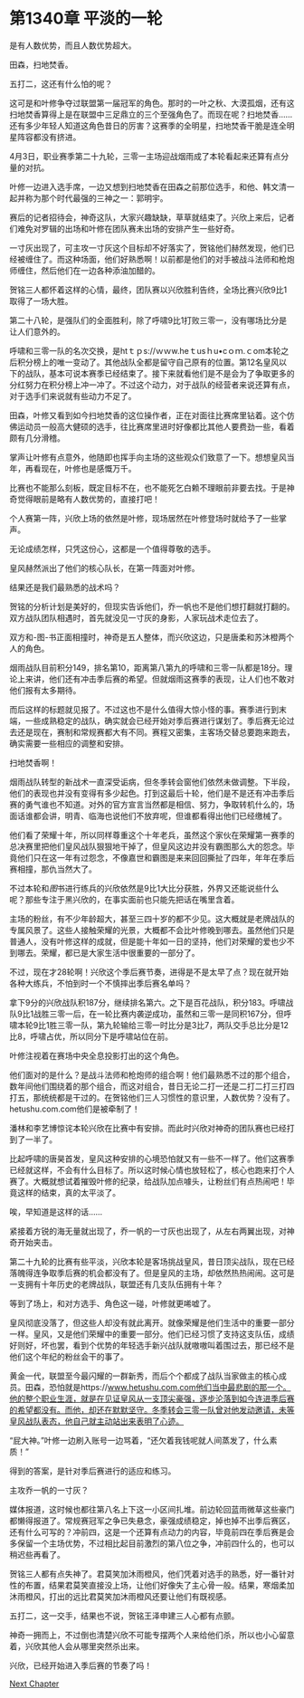 # 第1340章 平淡的一轮

是有人数优势，而且人数优势超大。

田森，扫地焚香。

五打二，这还有什么怕的呢？

这可是和叶修争夺过联盟第一届冠军的角色。那时的一叶之秋、大漠孤烟，还有这扫地焚香算得上是在联盟中三足鼎立的三个至强角色了。而现在呢？扫地焚香……还有多少年轻人知道这角色昔日的厉害？这赛季的全明星，扫地焚香干脆是连全明星阵容都没有挤进。

4月3日，职业赛季第二十九轮，三零一主场迎战烟雨成了本轮看起来还算有点分量的对抗。

叶修一边进入选手席，一边又想到扫地焚香在田森之前那位选手，和他、韩文清一起并称为那个时代最强的三神之一：郭明宇。

赛后的记者招待会，神奇这队，大家兴趣缺缺，草草就结束了。兴欣上来后，记者们难免对罗辑的出场和叶修在团队赛未出场的安排产生一些好奇。

一寸灰出现了，可主攻一寸灰这个目标却不好落实了，贺铭他们赫然发现，他们已经被缠住了。而这种场面，他们好熟悉啊！以前都是他们的对手被战斗法师和枪炮师缠住，然后他们在一边各种添油加醋的。

贺铭三人都怀着这样的心情，最终，团队赛以兴欣胜利告终，全场比赛兴欣9比1取得了一场大胜。

第二十八轮，是强队们的全面胜利，除了呼啸9比1打败三零一，没有哪场比分是让人们意外的。

呼啸和三零一队的名次交换，是htｔｐs://ｗｗw.heｔusｈu•cｏｍ.ｃom本轮之后积分榜上的唯一变动了。其他战队全都是留守自己原有的位置。第12名皇风以下的战队，基本可说本赛季已经结束了。接下来就看他们是不是会为了争取更多的分红努力在积分榜上冲一冲了。不过这个动力，对于战队的经营者来说还算有点，对于选手们来说就有些动力不足了。

田森，叶修又看到如今扫地焚香的这位操作者，正在对面往比赛席里钻着。这个仿佛运动员一般高大健硕的选手，往比赛席里进时好像都比其他人要费劲一些，看着颇有几分滑稽。

掌声让叶修有点意外，他随即也挥手向主场的这些观众们致意了一下。想想皇风当年，再看现在，叶修也是感慨万千。

比赛也不能那么刻板，既定目标不在，也不能死乞白赖不理眼前非要去找。于是神奇觉得眼前是略有人数优势的，直接打吧！

个人赛第一阵，兴欣上场的依然是叶修，现场居然在叶修登场时就给予了一些掌声。

无论成绩怎样，只凭这份心，这都是一个值得尊敬的选手。

皇风赫然派出了他们的核心队长，在第一阵面对叶修。

结果还是我们最熟悉的战术吗？

贺铭的分析计划是美好的，但现实告诉他们，乔一帆也不是他们想打翻就打翻的。双方战队团队相遇时，首先就没见一寸灰的身影，人家玩战术走位去了。

双方和-图-书正面相撞时，神奇是五人整体，而兴欣这边，只是唐柔和苏沐橙两个人的角色。

烟雨战队目前积分149，排名第10，距离第八第九的呼啸和三零一队都是18分。理论上来讲，他们还有冲击季后赛的希望。但就烟雨这赛季的表现，让人们也不敢对他们报有太多期待。

而后这样的标题就见报了。不过这也不是什么值得大惊小怪的事。赛季进行到末端，一些成熟稳定的战队，确实就会已经开始对季后赛进行谋划了。季后赛无论过去还是现在，赛制和常规赛都大有不同。赛程又密集，主客场交替总要跑来跑去，确实需要一些相应的调整和安排。

扫地焚香啊！

烟雨战队转型的新战术一直深受诟病，但冬季转会窗他们依然未做调整。下半段，他们的表现也并没有变得有多少起色。打到这最后十轮，他们是不是还有冲击季后赛的勇气谁也不知道。对外的官方宣言当然都是相信、努力，争取转机什么的，场面话谁都会讲，明青、临海也说他们不放弃呢，但谁都看得出他们已经缴械了。

他们看了荣耀十年，所以同样尊重这个十年老兵，虽然这个家伙在荣耀第一赛季的总决赛里把他们皇风战队狠狠地干掉了，但皇风这边并没有霸图那么大的怨念。毕竟他们只在这一年有过怨念，不像嘉世和霸图是来来回回撕扯了四年，年年在季后赛相撞，那仇当然大了。

不过本轮和*图*书进行练兵的兴欣依然是9比1大比分获胜，外界又还能说些什么呢？那些专注于黑兴欣的，在事实面前也只能先把话在嘴里含着。

主场的粉丝，有不少年龄超大，甚至三四十岁的都不少见。这大概就是老牌战队的专属风景了。这些人接触荣耀的光景，大概都不会比叶修晚到哪去。虽然他们只是普通人，没有叶修这样的成就，但是能十年如一日的坚持，他们对荣耀的爱也少不到哪去。荣耀，都已是大家生活中很重要的一部分了。

不过，现在才28轮啊！兴欣这个季后赛节奏，进得是不是太早了点？现在就开始各种大练兵，不怕到时一个不慎摔出季后赛名单吗？

拿下9分的兴欣战队积187分，继续排名第六。之下是百花战队，积分183。呼啸战队9比1战胜三零一后，在一轮比赛内袭逆成功，虽然和三零一是同积167分，但呼啸本轮9比1胜三零一队，第九轮输给三零一时比分是3比7，两队交手总比分是12比8，呼啸占优，所以同分下是呼啸站位在前。

叶修注视着在赛场中央全息投影打出的这个角色。

他们面对的是什么？是战斗法师和枪炮师的组合啊！他们最熟悉不过的那个组合，数年间他们围绕着的那个组合，而这对组合，昔日无论二打一还是二打二打三打四打五，那统统都是干过的。在贺铭他们三人习惯性的意识里，人数优势？没有了。hetushu.com.com他们是被牵制了！

潘林和李艺博惊诧本轮兴欣在比赛中有安排。而此时兴欣对神奇的团队赛也已经打到了一半了。

比起呼啸的唐昊首发，皇风这种安排的心境恐怕就又有一些不一样了。他们这赛季已经就这样，不会有什么目标了。所以这时候心情也放轻松了，核心也跑来打个人赛了。大概就想试着摧毁叶修的纪录，给战队加点噱头，让粉丝们有点热闹吧！毕竟这样的结束，真的太平淡了。

唉，早知道是这样的话……

紧接着方锐的海无量就出现了，乔一帆的一寸灰也出现了，从左右两翼出现，对神奇开始夹击。

第二十九轮的比赛有些平淡，兴欣本轮是客场挑战皇风，昔日顶尖战队，现在已经落魄得连争取季后赛的机会都没有了。但是皇风的主场，却依然热热闹闹。这可是一支拥有十年历史的老牌战队，联盟还有几支队伍拥有十年？

等到了场上，和对方选手、角色这一碰，叶修就更唏嘘了。

皇风彻底没落了，但这些人却没有就此离开。就像荣耀是他们生活中的重要一部分一样。皇风，又是他们荣耀中的重要一部分。他们已经习惯了支持这支队伍，成绩好则好，坏也罢，看到个优势的年轻选手新兴战队就嗷嗷叫着围过去，那已经不是他们这个年纪的粉丝会干的事了。

黄金一代，联盟至今最闪耀的一群新秀，而后个个都成了战队当家做主的核心成员。田森，恐怕就是https://www.hetushu.com.com他们当中最悲剧的那一个。他的整个职业生涯，就是在见证皇风从一支顶尖豪强，逐步沦落到如今连进季后赛的希望都没有。而他，却还在默默坚守。冬季转会三零一队曾对他发动邀请，未等皇风战队表态，他自己就主动站出来表明了心迹。

“屁大神。”叶修一边刷入账号一边骂着，“还欠着我钱呢就人间蒸发了，什么素质！”

得到的答案，是针对季后赛进行的适应和练习。

主攻乔一帆的一寸灰？

媒体报道，这时候也都往第八名上下这一小区间扎堆。前边轮回蓝雨微草这些豪门都懒得报道了。常规赛冠军之争已失悬念，豪强成绩稳定，掉也掉不出季后赛区，还有什么可写的？冲前四，这是一个还算有点动力的内容，毕竟前四在季后赛是会多保留一个主场优势，不过相比起目前激烈的第八位之争，冲前四什么的，也可以稍迟些再看了。

贺铭三人都有点失神了。君莫笑加沐雨橙风，他们凭着对选手的熟悉，好一番针对性的布置，结果君莫笑直接没上场，让他们好像失了主心骨一般。结果，寒烟柔加沐雨橙风，打出的远比君莫笑加沐雨橙风还要让他们有既视感。

五打二，这一交手，结果也不说，贺铭王泽申建三人心都有点颤。

神奇一拥而上，不过倒也清楚兴欣不可能专摆两个人来给他们杀，所以也小心留意着，兴欣其他人会从哪里突然杀出来。

兴欣，已经开始进入季后赛的节奏了吗！



[Next Chapter](%E7%AC%AC1341%E7%AB%A0%20%E5%85%8B%E6%98%9F%E4%B8%80%E8%AF%B4%EF%BC%9F.md)